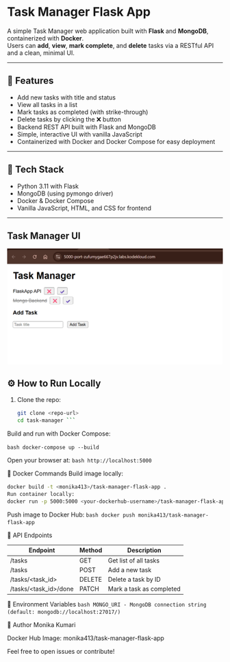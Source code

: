 # Task Manager Flask App

A simple Task Manager web application built with **Flask** and **MongoDB**, containerized with **Docker**.  
Users can **add**, **view**, **mark complete**, and **delete** tasks via a RESTful API and a clean, minimal UI.

---

## 🚀 Features

- Add new tasks with title and status
- View all tasks in a list
- Mark tasks as completed (with strike-through)
- Delete tasks by clicking the ❌ button
- Backend REST API built with Flask and MongoDB
- Simple, interactive UI with vanilla JavaScript
- Containerized with Docker and Docker Compose for easy deployment

---

## 🧰 Tech Stack

- Python 3.11 with Flask
- MongoDB (using pymongo driver)
- Docker & Docker Compose
- Vanilla JavaScript, HTML, and CSS for frontend

---
## Task Manager UI ##

![Task Manager UI](app-image.png)


## ⚙️ How to Run Locally

1. Clone the repo:

   ```bash
   git clone <repo-url>
   cd task-manager ```
   
Build and run with Docker Compose:

```bash docker-compose up --build ```

Open your browser at:
```bash http://localhost:5000 ```

🐳 Docker Commands
 Build image locally:
```bash
docker build -t <monika413>/task-manager-flask-app .
Run container locally:
docker run -p 5000:5000 <your-dockerhub-username>/task-manager-flask-app
```
Push image to Docker Hub:
```bash docker push monika413/task-manager-flask-app ```

📝 API Endpoints

| Endpoint                 | Method | Description               |
|--------------------------|--------|---------------------------|
| /tasks                   | GET    | Get list of all tasks     |
| /tasks                   | POST   | Add a new task            |
| /tasks/<task_id>         | DELETE | Delete a task by ID       |
| /tasks/<task_id>/done    | PATCH  | Mark a task as completed  |


🔧 Environment Variables
```bash MONGO_URI - MongoDB connection string (default: mongodb://localhost:27017/) ```

👤 Author
 Monika Kumari

Docker Hub Image: monika413/task-manager-flask-app

Feel free to open issues or contribute!
